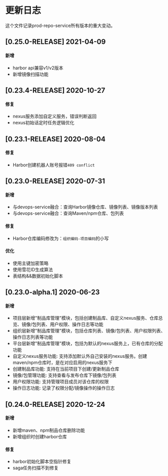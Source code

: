 # 更新日志
这个文件记录prod-repo-service所有版本的重大变动。

## [0.25.0-RELEASE] 2021-04-09

#### 新增
- harbor api兼容v1/v2版本
- 新增镜像扫描功能

## [0.23.4-RELEASE] 2020-10-27

#### 修复
- nexus服务添加自定义服务，错误判断返回
- nexus初始话定时任务逻辑优化

## [0.23.1-RELEASE] 2020-08-04

#### 修复
- Harbor创建机器人账号报错`409 conflict`

## [0.23.0-RELEASE] 2020-07-31

#### 新增
- 与devops-service融合：查询Harbor镜像仓库、镜像列表、镜像版本列表
- 与devops-service融合：查询Maven/npm仓库、包列表

#### 修复
- Harbor仓库编码修改为：`组织编码-项目编码`的小写

#### 优化
- 使用主键加密策略
- 使用雪花ID生成算法 
- 表结构&&数据初始化脚本

## [0.23.0-alpha.1] 2020-06-23

#### 新增
- 项目层新增"制品库管理"模块，包括创建制品库、自定义nexus服务、仓库总览、镜像/包列表、用户权限、操作日志等功能
- 组织层新增"制品库管理"模块，包括仓库列表、镜像/包列表、用户权限列表、操作日志列表等功能
- 平台层新增"制品库管理"模块，包括为默认的nexus服务上，已有仓库的分配功能
- 自定义nexus服务功能: 支持添加默认外自己安装的nexus服务。创建maven/npm仓库时，是在对应启用的nexus服务下
- 创建制品库功能: 支持在当前项目下创建/更新制品仓库
- 镜像/包管理功能: 支持查看与发布仓库下镜像/包列表
- 用户权限功能: 支持管理项目成员对该仓库的权限
- 操作日志功能: 记录了权限分配/镜像操作的操作日志

## [0.24.0-RELEASE] 2020-12-24

#### 新增
- 新增maven、npm制品仓库删除功能
- 新增组织时创建harbor仓库

#### 修复
- harbor初始化脚本空指针修复
- saga任务扫描不到修复